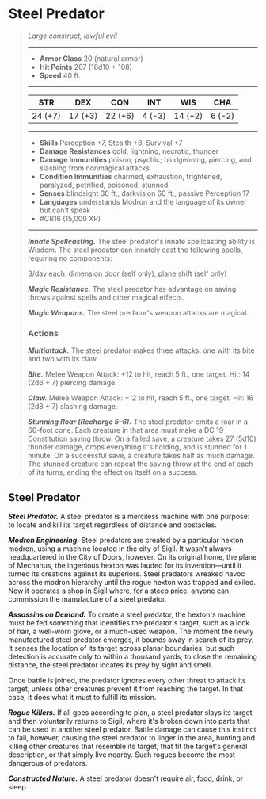 # Steel Predator
>*Large construct, lawful evil*
>___
>- **Armor Class** 20 (natural armor)
>- **Hit Points** 207 (18d10 + 108)
>- **Speed** 40 ft.
>___
>|STR|DEX|CON|INT|WIS|CHA|
>|:---:|:---:|:---:|:---:|:---:|:---:|
>|24 (+7)|17 (+3)|22 (+6)|4 (-3)|14 (+2)|6 (-2)|
>___
>- **Skills** Perception +7, Stealth +8, Survival +7
>- **Damage Resistances** cold, lightning, necrotic, thunder
>- **Damage Immunities** poison, psychic; bludgeoning, piercing, and slashing from nonmagical attacks
>- **Condition Immunities** charmed, exhaustion, frightened, paralyzed, petrified, poisoned, stunned
>- **Senses** blindsight 30 ft., darkvision 60 ft., passive Perception 17
>- **Languages** understands Modron and the language of its owner but can't speak
>- #CR16 (15,000 XP)
>___
>***Innate Spellcasting.*** The steel predator's innate spellcasting ability is Wisdom. The steel predator can innately cast the following spells, requiring no components:  
>
>3/day each: dimension door (self only), plane shift (self only)  
>
>
>***Magic Resistance.*** The steel predator has advantage on saving throws against spells and other magical effects.  
>
>***Magic Weapons.*** The steel predator's weapon attacks are magical.  
>
>### Actions
>***Multiattack.*** The steel predator makes three attacks: one with its bite and two with its claw.  
>
>***Bite.*** Melee Weapon Attack: +12 to hit, reach 5 ft., one target. Hit: 14 (2d6 + 7) piercing damage.  
>
>***Claw.*** Melee Weapon Attack: +12 to hit, reach 5 ft., one target. Hit: 16 (2d8 + 7) slashing damage.  
>
>***Stunning Roar (Recharge 5–6).*** The steel predator emits a roar in a 60-foot cone. Each creature in that area must make a DC 19 Constitution saving throw. On a failed save, a creature takes 27 (5d10) thunder damage, drops everything it's holding, and is stunned for 1 minute. On a successful save, a creature takes half as much damage. The stunned creature can repeat the saving throw at the end of each of its turns, ending the effect on itself on a success.

## Steel Predator

***Steel Predator.*** A steel predator is a merciless machine with one purpose: to locate and kill its target regardless of distance and obstacles.

***Modron Engineering.*** Steel predators are created by a particular hexton modron, using a machine located in the city of Sigil. It wasn't always headquartered in the City of Doors, however. On its original home, the plane of Mechanus, the ingenious hexton was lauded for its invention—until it turned its creations against its superiors. Steel predators wreaked havoc across the modron hierarchy until the rogue hexton was trapped and exiled. Now it operates a shop in Sigil where, for a steep price, anyone can commission the manufacture of a steel predator.

***Assassins on Demand.*** To create a steel predator, the hexton's machine must be fed something that identifies the predator's target, such as a lock of hair, a well-worn glove, or a much-used weapon. The moment the newly manufactured steel predator emerges, it bounds away in search of its prey. It senses the location of its target across planar boundaries, but such detection is accurate only to within a thousand yards; to close the remaining distance, the steel predator locates its prey by sight and smell.

Once battle is joined, the predator ignores every other threat to attack its target, unless other creatures prevent it from reaching the target. In that case, it does what it must to fulfill its mission.

***Rogue Killers.*** If all goes according to plan, a steel predator slays its target and then voluntarily returns to Sigil, where it's broken down into parts that can be used in another steel predator. Battle damage can cause this instinct to fail, however, causing the steel predator to linger in the area, hunting and killing other creatures that resemble its target, that fit the target's general description, or that simply live nearby. Such rogues become the most dangerous of predators.

***Constructed Nature.*** A steel predator doesn't require air, food, drink, or sleep.